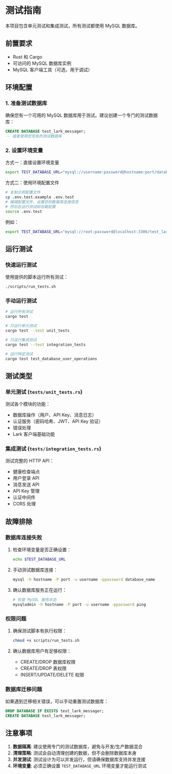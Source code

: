 # 测试指南

本项目包含单元测试和集成测试，所有测试都使用 MySQL 数据库。

## 前置要求

- Rust 和 Cargo
- 可访问的 MySQL 数据库实例
- MySQL 客户端工具（可选，用于调试）

## 环境配置

### 1. 准备测试数据库

确保您有一个可用的 MySQL 数据库用于测试。建议创建一个专门的测试数据库：

```sql
CREATE DATABASE test_lark_messager;
-- 或者使用您现有的测试数据库
```

### 2. 设置环境变量

方式一：直接设置环境变量
```bash
export TEST_DATABASE_URL="mysql://username:password@hostname:port/database_name"
```

方式二：使用环境配置文件
```bash
# 复制示例配置文件
cp .env.test.example .env.test
# 编辑配置文件，设置您的数据库连接信息
# 然后在运行测试前加载配置
source .env.test
```

例如：
```bash
export TEST_DATABASE_URL="mysql://root:password@localhost:3306/test_lark_messager"
```

## 运行测试

### 快速运行测试

使用提供的脚本运行所有测试：

```bash
./scripts/run_tests.sh
```

### 手动运行测试

```bash
# 运行所有测试
cargo test

# 只运行单元测试
cargo test --test unit_tests

# 只运行集成测试
cargo test --test integration_tests

# 运行特定测试
cargo test test_database_user_operations
```

## 测试类型

### 单元测试 (`tests/unit_tests.rs`)

测试各个模块的功能：
- 数据库操作（用户、API Key、消息日志）
- 认证服务（密码哈希、JWT、API Key 验证）
- 错误处理
- Lark 客户端基础功能

### 集成测试 (`tests/integration_tests.rs`)

测试完整的 HTTP API：
- 健康检查端点
- 用户登录 API
- 消息发送 API
- API Key 管理
- 认证中间件
- CORS 处理

## 故障排除

### 数据库连接失败

1. 检查环境变量是否正确设置：
   ```bash
   echo $TEST_DATABASE_URL
   ```

2. 手动测试数据库连接：
   ```bash
   mysql -h hostname -P port -u username -ppassword database_name
   ```

3. 确认数据库服务正在运行：
   ```bash
   # 检查 MySQL 服务状态
   mysqladmin -h hostname -P port -u username -ppassword ping
   ```

### 权限问题

1. 确保测试脚本有执行权限：
   ```bash
   chmod +x scripts/run_tests.sh
   ```

2. 确认数据库用户有足够权限：
   - CREATE/DROP 数据库权限
   - CREATE/DROP 表权限
   - INSERT/UPDATE/DELETE 权限

### 数据库迁移问题

如果遇到迁移相关错误，可以手动重置测试数据库：
```sql
DROP DATABASE IF EXISTS test_lark_messager;
CREATE DATABASE test_lark_messager;
```

## 注意事项

1. **数据隔离**: 建议使用专门的测试数据库，避免与开发/生产数据混合
2. **清理策略**: 测试会自动清理创建的数据，但不会删除数据库本身
3. **并发测试**: 测试设计为可以并发运行，但请确保数据库支持并发连接
4. **环境变量**: 必须正确设置 `TEST_DATABASE_URL` 环境变量才能运行测试